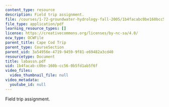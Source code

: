 ```yaml
---
content_type: resource
description: Field trip assignment.
file: /courses/1-72-groundwater-hydrology-fall-2005/1b4facabc0be160bcc560b5fd1ab5f6f_labassn.pdf
file_type: application/pdf
learning_resource_types: []
license: https://creativecommons.org/licenses/by-nc-sa/4.0/
ocw_type: OCWFile
parent_title: Cape Cod Trip
parent_type: CourseSection
parent_uid: 3a54956e-4719-9459-9f81-e69482a3cd40
resourcetype: Document
title: labassn.pdf
uid: 1b4facab-c0be-160b-cc56-0b5fd1ab5f6f
video_files:
  video_thumbnail_file: null
video_metadata:
  youtube_id: null
---
```

Field trip assignment.